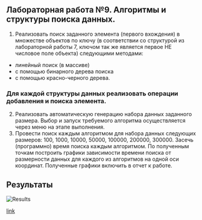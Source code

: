 ## Лабораторная работа №9. Алгоритмы и структуры поиска данных.

1. Реализовать поиск заданного элемента (первого вхождения) в множестве объектов по ключу (в соответствии со структурой
   из лабораторной работы 7, ключом так же является первое НЕ числовое поле объекта) следующими методами:

- линейный поиск (в массиве)
- с помощью бинарного дерева поиска
- с помощью красно-черного дерева.

### Для каждой структуры данных реализовать операции добавления и поиска элемента.

2. Реализовать автоматическую генерацию набора данных заданного размера. Выбор и запуск требуемого алгоритма
   осуществляется через меню на этапе выполнения.
3. Провести поиск каждым алгоритмом для набора данных следующих размеров: 100, 1000, 10000, 50000, 100000, 200000,
   300000\. Засечь (программно) время поиска каждым алгоритмом. По полученным точкам построить графики зависимости
   времени поиска от размерности данных для каждого из алгоритмов на одной оси координат. Полученные графики включить в
   отчет к работе.

## Результаты

![Results](./results.png "results")

[link](https://docs.google.com/document/d/1zz-OSMybNpbeRDmbUe23ZjUWaIxYF80ZIgBhTclus70/edit?tab=t.0)

